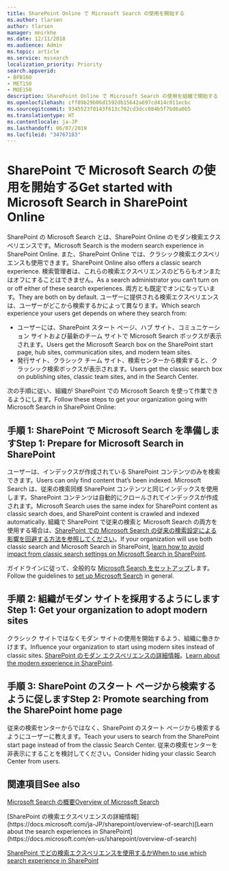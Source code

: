 ```yaml
---
title: SharePoint Online で Microsoft Search の使用を開始する
ms.author: tlarsen
author: tlarsen
manager: mnirkhe
ms.date: 12/11/2018
ms.audience: Admin
ms.topic: article
ms.service: mssearch
localization_priority: Priority
search.appverid:
- BFB160
- MET150
- MOE150
description: SharePoint Online で Microsoft Search の使用を組織で開始する
ms.openlocfilehash: cff89b29b06d1592db15642a697cd414c011ecbc
ms.sourcegitcommit: 9345523f0143f613c702cd3dcc084b5f7bd6a0b5
ms.translationtype: HT
ms.contentlocale: ja-JP
ms.lasthandoff: 06/07/2019
ms.locfileid: "34767183"
---
```

# <a name="get-started-with-microsoft-search-in-sharepoint"></a><span data-ttu-id="9298f-103">SharePoint で Microsoft Search の使用を開始する</span><span class="sxs-lookup"><span data-stu-id="9298f-103">Get started with Microsoft Search in SharePoint Online</span></span>

<span data-ttu-id="9298f-104">SharePoint の Microsoft Search とは、SharePoint Online のモダン検索エクスペリエンスです。</span><span class="sxs-lookup"><span data-stu-id="9298f-104">Microsoft Search is the modern search experience in SharePoint Online.</span></span> <span data-ttu-id="9298f-105">また、SharePoint Online では、クラシック検索エクスペリエンスも使用できます。</span><span class="sxs-lookup"><span data-stu-id="9298f-105">SharePoint Online also offers a classic search experience.</span></span> <span data-ttu-id="9298f-106">検索管理者は、これらの検索エクスペリエンスのどちらもオンまたはオフにすることはできません。</span><span class="sxs-lookup"><span data-stu-id="9298f-106">As a search administrator you can’t turn on or off either of these search experiences.</span></span> <span data-ttu-id="9298f-107">両方とも既定でオンになっています。</span><span class="sxs-lookup"><span data-stu-id="9298f-107">They are both on by default.</span></span> <span data-ttu-id="9298f-108">ユーザーに提供される検索エクスペリエンスは、ユーザーがどこから検索するかによって異なります。</span><span class="sxs-lookup"><span data-stu-id="9298f-108">Which search experience your users get depends on where they search from:</span></span>

- <span data-ttu-id="9298f-109">ユーザーには、SharePoint スタート ページ、ハブ サイト、コミュニケーション サイトおよび最新のチーム サイトで Microsoft Search ボックスが表示されます。</span><span class="sxs-lookup"><span data-stu-id="9298f-109">Users get the Microsoft Search box on the SharePoint start page, hub sites, communication sites, and modern team sites.</span></span>
- <span data-ttu-id="9298f-110">発行サイト、クラシック チーム サイト、検索センターから検索すると、クラッシック検索ボックスが表示されます。</span><span class="sxs-lookup"><span data-stu-id="9298f-110">Users get the classic search box on publishing sites, classic team sites, and in the Search Center.</span></span>

<span data-ttu-id="9298f-111">次の手順に従い、組織が SharePoint での Microsoft Search を使って作業できるようにします。</span><span class="sxs-lookup"><span data-stu-id="9298f-111">Follow these steps to get your organization going with Microsoft Search in SharePoint Online:</span></span>

## <a name="step-1-prepare-for-microsoft-search-in-sharepoint"></a><span data-ttu-id="9298f-112">手順 1: SharePoint で Microsoft Search を準備します</span><span class="sxs-lookup"><span data-stu-id="9298f-112">Step 1: Prepare for Microsoft Search in SharePoint</span></span>

<span data-ttu-id="9298f-113">ユーザーは、インデックスが作成されている SharePoint コンテンツのみを検索できます。</span><span class="sxs-lookup"><span data-stu-id="9298f-113">Users can only find content that’s been indexed.</span></span> <span data-ttu-id="9298f-114">Microsoft Search は、従来の検索同様 SharePoint コンテンツと同じインデックスを使用します。SharePoint コンテンツは自動的にクロールされてインデックスが作成されます。</span><span class="sxs-lookup"><span data-stu-id="9298f-114">Microsoft Search uses the same index for SharePoint content as classic search does, and SharePoint content is crawled and indexed automatically.</span></span> <span data-ttu-id="9298f-115">組織で SharePoint で従来の検索と Microsoft Search の両方を使用する場合は、[SharePoint での Microsoft Search の従来の検索設定による影響を回避する方法を参照してください](https://docs.microsoft.com/sharepoint/differences-classic-modern-search)。</span><span class="sxs-lookup"><span data-stu-id="9298f-115">If your organization will use both classic search and Microsoft Search in SharePoint, [learn how to avoid impact from classic search settings on Microsoft Search in SharePoint](https://docs.microsoft.com/sharepoint/differences-classic-modern-search).</span></span>

<span data-ttu-id="9298f-116">ガイドラインに従って、全般的な [Microsoft Search をセットアップ](set-up-microsoft-search.md)します。</span><span class="sxs-lookup"><span data-stu-id="9298f-116">Follow the guidelines to [set up Microsoft Search](set-up-microsoft-search.md) in general.</span></span>


## <a name="step-2-get-your-organization-to-adopt-modern-sites"></a><span data-ttu-id="9298f-117">手順 2: 組織がモダン サイトを採用するようにします</span><span class="sxs-lookup"><span data-stu-id="9298f-117">Step 1: Get your organization to adopt modern sites</span></span>

<span data-ttu-id="9298f-118">クラシック サイトではなくモダン サイトの使用を開始するよう、組織に働きかけます。</span><span class="sxs-lookup"><span data-stu-id="9298f-118">Influence your organization to start using modern sites instead of classic sites.</span></span> <span data-ttu-id="9298f-119">[SharePoint のモダン エクスペリエンスの詳細情報](https://support.office.com/article/SharePoint-classic-and-modern-experiences-5725c103-505d-4a6e-9350-300d3ec7d73f)。</span><span class="sxs-lookup"><span data-stu-id="9298f-119">[Learn about the modern experience in SharePoint](https://support.office.com/article/SharePoint-classic-and-modern-experiences-5725c103-505d-4a6e-9350-300d3ec7d73f).</span></span>

## <a name="step-3-promote-searching-from-the-sharepoint-start-page"></a><span data-ttu-id="9298f-120">手順 3: SharePoint のスタート ページから検索するように促します</span><span class="sxs-lookup"><span data-stu-id="9298f-120">Step 2: Promote searching from the SharePoint home page</span></span>

<span data-ttu-id="9298f-121">従来の検索センターからではなく、SharePoint のスタート ページから検索するようにユーザーに教えます。</span><span class="sxs-lookup"><span data-stu-id="9298f-121">Teach your users to search from the SharePoint start page instead of from the classic Search Center.</span></span> <span data-ttu-id="9298f-122">従来の検索センターを非表示にすることを検討してください。</span><span class="sxs-lookup"><span data-stu-id="9298f-122">Consider hiding your classic Search Center from users.</span></span>

## <a name="see-also"></a><span data-ttu-id="9298f-123">関連項目</span><span class="sxs-lookup"><span data-stu-id="9298f-123">See also</span></span>
[<span data-ttu-id="9298f-124">Microsoft Search の概要</span><span class="sxs-lookup"><span data-stu-id="9298f-124">Overview of Microsoft Search</span></span>](overview-microsoft-search.md)

<span data-ttu-id="9298f-125">
  [SharePoint の検索エクスペリエンスの詳細情報](https://docs.microsoft.com/ja-JP/sharepoint/overview-of-search)</span><span class="sxs-lookup"><span data-stu-id="9298f-125">[Learn about the search experiences in SharePoint](https://docs.microsoft.com/en-us/sharepoint/overview-of-search)</span></span>

[<span data-ttu-id="9298f-126">SharePoint でどの検索エクスペリエンスを使用するか</span><span class="sxs-lookup"><span data-stu-id="9298f-126">When to use which search experience in SharePoint</span></span>](https://docs.microsoft.com/sharepoint/get-started-with-modern-search-experience)